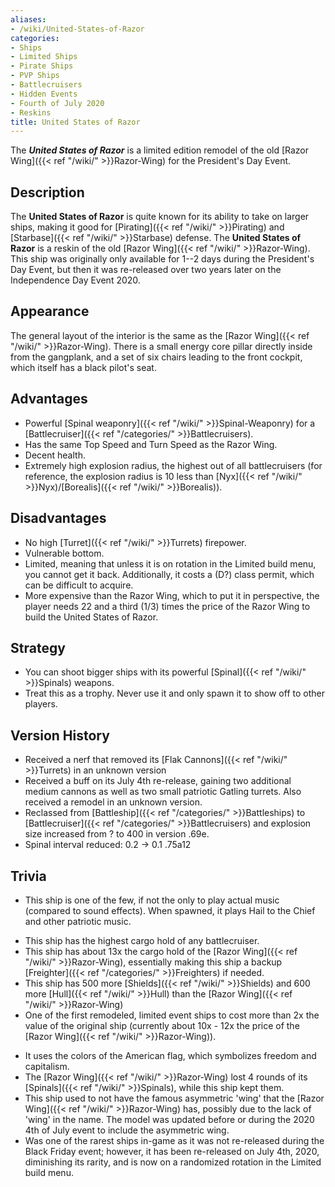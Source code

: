 ```yaml
---
aliases:
- /wiki/United-States-of-Razor
categories:
- Ships
- Limited Ships
- Pirate Ships
- PVP Ships
- Battlecruisers
- Hidden Events
- Fourth of July 2020
- Reskins
title: United States of Razor
---
```


The **_United States of Razor_** is a limited edition remodel of the old [Razor Wing]({{< ref "/wiki/" >}}Razor-Wing) for the President's Day Event.  

## Description

The **United States of Razor** is quite known for its ability to take on larger ships, making it good for [Pirating]({{< ref "/wiki/" >}}Pirating) and [Starbase]({{< ref "/wiki/" >}}Starbase) defense. The **United States of Razor** is a reskin of the old [Razor Wing]({{< ref "/wiki/" >}}Razor-Wing). This ship was originally only available for 1--2 days during the President's Day Event, but then it was re-released over two years later on the Independence Day Event 2020.

## Appearance

The general layout of the interior is the same as the [Razor Wing]({{< ref "/wiki/" >}}Razor-Wing). There is a small energy core pillar directly inside from the gangplank, and a set of six chairs leading to the front cockpit, which itself has a black pilot's seat.

## Advantages

- Powerful [Spinal weaponry]({{< ref "/wiki/" >}}Spinal-Weaponry) for a [Battlecruiser]({{< ref "/categories/" >}}Battlecruisers).
- Has the same Top Speed and Turn Speed as the Razor Wing.
- Decent health.
- Extremely high explosion radius, the highest out of all battlecruisers (for reference, the explosion radius is 10 less than [Nyx]({{< ref "/wiki/" >}}Nyx)/[Borealis]({{< ref "/wiki/" >}}Borealis)).

## Disadvantages

- No high [Turret]({{< ref "/wiki/" >}}Turrets) firepower.
- Vulnerable bottom.
- Limited, meaning that unless it is on rotation in the Limited build menu, you cannot get it back. Additionally, it costs a (D?) class permit, which can be difficult to acquire.
- More expensive than the Razor Wing, which to put it in perspective, the player needs 22 and a third (1/3) times the price of the Razor Wing to build the United States of Razor.

## Strategy

- You can shoot bigger ships with its powerful [Spinal]({{< ref "/wiki/" >}}Spinals) weapons.
- Treat this as a trophy. Never use it and only spawn it to show off to other players.

## Version History 

- Received a nerf that removed its [Flak Cannons]({{< ref "/wiki/" >}}Turrets) in an unknown version
- Received a buff on its July 4th re-release, gaining two additional medium cannons as well as two small patriotic Gatling turrets. Also received a remodel in an unknown version.
- Reclassed from [Battleship]({{< ref "/categories/" >}}Battleships) to [Battlecruiser]({{< ref "/categories/" >}}Battlecruisers) and explosion size increased from ? to 400 in version .69e.
- Spinal interval reduced: 0.2 -> 0.1 .75a12

## Trivia

- This ship is one of the few, if not the only to play actual music (compared to sound effects). When spawned, it plays Hail to the Chief and other patriotic music.

<!-- -->

- This ship has the highest cargo hold of any battlecruiser.
- This ship has about 13x the cargo hold of the [Razor Wing]({{< ref "/wiki/" >}}Razor-Wing), essentially making this ship a backup [Freighter]({{< ref "/categories/" >}}Freighters) if needed.
- This ship has 500 more [Shields]({{< ref "/wiki/" >}}Shields) and 600 more [Hull]({{< ref "/wiki/" >}}Hull) than the [Razor Wing]({{< ref "/wiki/" >}}Razor-Wing)
- One of the first remodeled, limited event ships to cost more than 2x the value of the original ship (currently about 10x - 12x the price of the [Razor Wing]({{< ref "/wiki/" >}}Razor-Wing)).

<!-- -->

- It uses the colors of the American flag, which symbolizes freedom and capitalism.
- The [Razor Wing]({{< ref "/wiki/" >}}Razor-Wing) lost 4 rounds of its [Spinals]({{< ref "/wiki/" >}}Spinals), while this ship kept them.
- This ship used to not have the famous asymmetric 'wing' that the [Razor Wing]({{< ref "/wiki/" >}}Razor-Wing) has, possibly due to the lack of 'wing' in the name. The model was updated before or during the 2020 4th of July event to include the asymmetric wing.
- Was one of the rarest ships in-game as it was not re-released during the Black Friday event; however, it has been re-released on July 4th, 2020, diminishing its rarity, and is now on a randomized rotation in the Limited build menu.